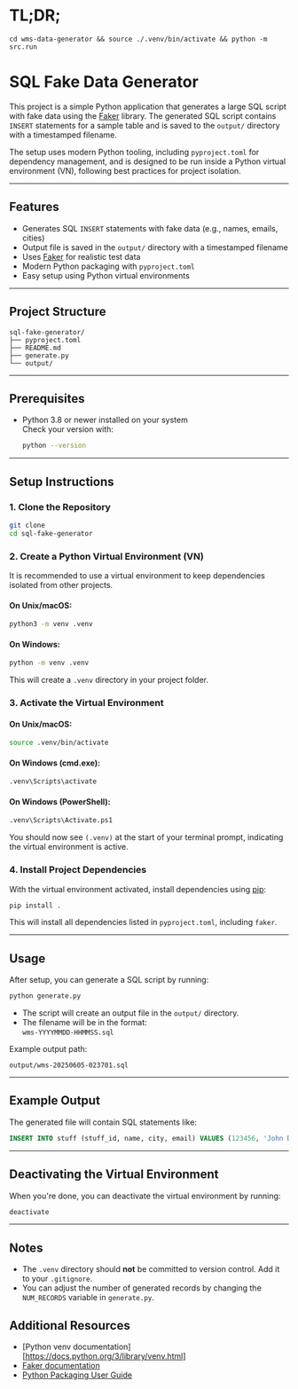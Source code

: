 # TL;DR;

`cd wms-data-generator && source ./.venv/bin/activate && python -m src.run`

# SQL Fake Data Generator

This project is a simple Python application that generates a large SQL script with fake data using the [Faker](https://faker.readthedocs.io/) library. The generated SQL script contains `INSERT` statements for a sample table and is saved to the `output/` directory with a timestamped filename.

The setup uses modern Python tooling, including `pyproject.toml` for dependency management, and is designed to be run inside a Python virtual environment (VN), following best practices for project isolation.

---

## Features

- Generates SQL `INSERT` statements with fake data (e.g., names, emails, cities)
- Output file is saved in the `output/` directory with a timestamped filename
- Uses [Faker](https://faker.readthedocs.io/) for realistic test data
- Modern Python packaging with `pyproject.toml`
- Easy setup using Python virtual environments

---

## Project Structure

```
sql-fake-generator/
├── pyproject.toml
├── README.md
├── generate.py
└── output/
```

---

## Prerequisites

- Python 3.8 or newer installed on your system  
  Check your version with:
  ```sh
  python --version
  ```

---

## Setup Instructions

### 1. Clone the Repository

```sh
git clone 
cd sql-fake-generator
```

### 2. Create a Python Virtual Environment (VN)

It is recommended to use a virtual environment to keep dependencies isolated from other projects.

#### On Unix/macOS:

```sh
python3 -m venv .venv
```

#### On Windows:

```sh
python -m venv .venv
```

This will create a `.venv` directory in your project folder.

### 3. Activate the Virtual Environment

#### On Unix/macOS:

```sh
source .venv/bin/activate
```

#### On Windows (cmd.exe):

```sh
.venv\Scripts\activate
```

#### On Windows (PowerShell):

```sh
.venv\Scripts\Activate.ps1
```

You should now see `(.venv)` at the start of your terminal prompt, indicating the virtual environment is active.

### 4. Install Project Dependencies

With the virtual environment activated, install dependencies using [pip](https://pip.pypa.io/):

```sh
pip install .
```

This will install all dependencies listed in `pyproject.toml`, including `faker`.

---

## Usage

After setup, you can generate a SQL script by running:

```sh
python generate.py
```

- The script will create an output file in the `output/` directory.
- The filename will be in the format:  
  `wms-YYYYMMDD-HHMMSS.sql`

Example output path:
```
output/wms-20250605-023701.sql
```

---

## Example Output

The generated file will contain SQL statements like:

```sql
INSERT INTO stuff (stuff_id, name, city, email) VALUES (123456, 'John Doe', 'Springfield', 'john.doe@example.com');
```

---

## Deactivating the Virtual Environment

When you're done, you can deactivate the virtual environment by running:

```sh
deactivate
```

---

## Notes

- The `.venv` directory should **not** be committed to version control. Add it to your `.gitignore`.
- You can adjust the number of generated records by changing the `NUM_RECORDS` variable in `generate.py`.


## Additional Resources

- [Python venv documentation][https://docs.python.org/3/library/venv.html]
- [Faker documentation](https://faker.readthedocs.io/)
- [Python Packaging User Guide](https://packaging.python.org/)
